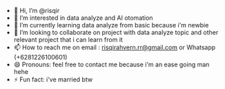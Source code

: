 - 👋 Hi, I’m @risqir
- 👀 I’m interested in data analyze and AI otomation
- 🌱 I’m currently learning data analyze from basic because i'm newbie
- 💞️ I’m looking to collaborate on project with data analyze topic and other relevant project that i can learn from it
- 📫 How to reach me on email : risqirahvern.rr@gmail.com or Whatsapp (+6281226100601)
- 😄 Pronouns: feel free to contact me because i'm an ease going man hehe
- ⚡ Fun fact: i've married btw

<!---
risqir/risqir is a ✨ special ✨ repository because its `README.md` (this file) appears on your GitHub profile.
You can click the Preview link to take a look at your changes.
--->

